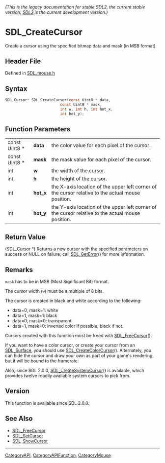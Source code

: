 ###### (This is the legacy documentation for stable SDL2, the current stable version; [SDL3](https://wiki.libsdl.org/SDL3/) is the current development version.)
# SDL_CreateCursor

Create a cursor using the specified bitmap data and mask (in MSB format).

## Header File

Defined in [SDL_mouse.h](https://github.com/libsdl-org/SDL/blob/SDL2/include/SDL_mouse.h)

## Syntax

```c
SDL_Cursor* SDL_CreateCursor(const Uint8 * data,
                         const Uint8 * mask,
                         int w, int h, int hot_x,
                         int hot_y);
```

## Function Parameters

|               |           |                                                                                                   |
| ------------- | --------- | ------------------------------------------------------------------------------------------------- |
| const Uint8 * | **data**  | the color value for each pixel of the cursor.                                                     |
| const Uint8 * | **mask**  | the mask value for each pixel of the cursor.                                                      |
| int           | **w**     | the width of the cursor.                                                                          |
| int           | **h**     | the height of the cursor.                                                                         |
| int           | **hot_x** | the X-axis location of the upper left corner of the cursor relative to the actual mouse position. |
| int           | **hot_y** | the Y-axis location of the upper left corner of the cursor relative to the actual mouse position. |

## Return Value

([SDL_Cursor](SDL_Cursor) *) Returns a new cursor with the specified
parameters on success or NULL on failure; call
[SDL_GetError](SDL_GetError)() for more information.

## Remarks

`mask` has to be in MSB (Most Significant Bit) format.

The cursor width (`w`) must be a multiple of 8 bits.

The cursor is created in black and white according to the following:

- data=0, mask=1: white
- data=1, mask=1: black
- data=0, mask=0: transparent
- data=1, mask=0: inverted color if possible, black if not.

Cursors created with this function must be freed with
[SDL_FreeCursor](SDL_FreeCursor)().

If you want to have a color cursor, or create your cursor from an
[SDL_Surface](SDL_Surface), you should use
[SDL_CreateColorCursor](SDL_CreateColorCursor)(). Alternately, you can hide
the cursor and draw your own as part of your game's rendering, but it will
be bound to the framerate.

Also, since SDL 2.0.0, [SDL_CreateSystemCursor](SDL_CreateSystemCursor)()
is available, which provides twelve readily available system cursors to
pick from.

## Version

This function is available since SDL 2.0.0.

## See Also

- [SDL_FreeCursor](SDL_FreeCursor)
- [SDL_SetCursor](SDL_SetCursor)
- [SDL_ShowCursor](SDL_ShowCursor)

----
[CategoryAPI](CategoryAPI), [CategoryAPIFunction](CategoryAPIFunction), [CategoryMouse](CategoryMouse)

